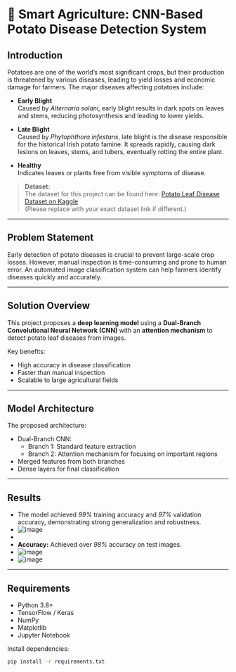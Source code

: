 # 🌱 Smart Agriculture: CNN-Based Potato Disease Detection System

## Introduction

Potatoes are one of the world’s most significant crops, but their production is threatened by various diseases, leading to yield losses and economic damage for farmers. The major diseases affecting potatoes include:

- **Early Blight**  
  Caused by *Alternaria solani*, early blight results in dark spots on leaves and stems, reducing photosynthesis and leading to lower yields.

- **Late Blight**  
  Caused by *Phytophthora infestans*, late blight is the disease responsible for the historical Irish potato famine. It spreads rapidly, causing dark lesions on leaves, stems, and tubers, eventually rotting the entire plant.

- **Healthy**  
  Indicates leaves or plants free from visible symptoms of disease.

> **Dataset:**  
> The dataset for this project can be found here: [Potato Leaf Disease Dataset on Kaggle](https://www.kaggle.com/datasets/arjuntejaswi/plant-village)  
> (Please replace with your exact dataset link if different.)

---

## Problem Statement

Early detection of potato diseases is crucial to prevent large-scale crop losses. However, manual inspection is time-consuming and prone to human error. An automated image classification system can help farmers identify diseases quickly and accurately.

---

## Solution Overview

This project proposes a **deep learning model** using a **Dual-Branch Convolutional Neural Network (CNN)** with an **attention mechanism** to detect potato leaf diseases from images.

Key benefits:

- High accuracy in disease classification
- Faster than manual inspection
- Scalable to large agricultural fields

---

## Model Architecture

The proposed architecture:

- Dual-Branch CNN:
  - Branch 1: Standard feature extraction
  - Branch 2: Attention mechanism for focusing on important regions
- Merged features from both branches
- Dense layers for final classification

---

## Results
- The model achieved *99%* training accuracy and *97%* validation accuracy, demonstrating strong generalization and robustness.
- ![image](https://github.com/user-attachments/assets/8effb36a-84d3-4956-967d-dacc003d1a69)
- 
- **Accuracy:** Achieved over *98%* accuracy on test images.
- ![image](https://github.com/user-attachments/assets/789f2914-4fe0-470e-a746-48504659372c)
- ![image](https://github.com/user-attachments/assets/2fcb718b-6f37-449b-9fea-68977899bc81)


 


---

## Requirements

- Python 3.8+
- TensorFlow / Keras
- NumPy
- Matplotlib
- Jupyter Notebook

Install dependencies:

```bash
pip install -r requirements.txt
